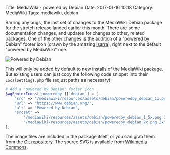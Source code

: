 Title: MediaWiki - powered by Debian
Date: 2017-01-16 10:18
Category: MediaWiki
Tags: mediawiki, debian

Barring any bugs, the last set of changes to the MediaWiki Debian package for the stretch release landed earlier this month. There are some documentation changes, and updates for changes to other, related packages. One of the other changes is the addition of a "powered by Debian" footer icon (drawn by the amazing [Isarra](https://www.mediawiki.org/wiki/User:Isarra)), right next to the default "powered by MediaWiki" one.

![Powered by Debian]({static}/images/poweredby_debian_2x.png)

This will only be added by default to new installs of the MediaWiki package. But existing users can just copy the following code snippet into their <code>LocalSettings.php</code> file (adjust paths as necessary):

```php
# Add a "powered by Debian" footer icon
$wgFooterIcons['poweredby']['debian'] = [
	"src" => "/mediawiki/resources/assets/debian/poweredby_debian_1x.png",
	"url" => "https://www.debian.org/",
	"alt" => "Powered by Debian",
	"srcset" =>
		"/mediawiki/resources/assets/debian/poweredby_debian_1_5x.png 1.5x, " .
		"/mediawiki/resources/assets/debian/poweredby_debian_2x.png 2x",
];
```

The image files are included in the package itself, or you can grab them from the [Git repository](https://phabricator.wikimedia.org/diffusion/MDEB/browse/master/debian/images/). The source SVG is available from [Wikimedia Commons](https://commons.wikimedia.org/wiki/File:Powered_by_Debian.svg).
